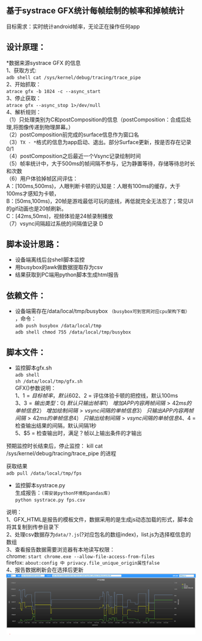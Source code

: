 基于systrace GFX统计每帧绘制的帧率和掉帧统计
------
目标需求：实时统计android帧率，无论正在操作任何app  
  
设计原理：
------
*数据来源systrace GFX 的信息  
1、获取方式:  
`adb shell cat /sys/kernel/debug/tracing/trace_pipe`  
2、开始抓取：  
`atrace gfx -b 1024 -c --async_start`  
3、停止获取：  
`atrace gfx --async_stop 1>/dev/null`  
4、解析规则：  
（1）只处理类别为C和postComposition的信息（postComposition：合成后处理,将图像传递到物理屏幕。）  
（2）postComposition前完成的surface信息作为窗口名  
（3）`TX - *`格式的信息为app启动、退出。部分Surface更新，按是否存在记录0/1  
（4）postComposition之后最近一个Vsync记录绘制时间  
（5）帧率统计中，大于500ms的帧间隔不参与，记为静置等待，存储等待总时长和次数  
（6）用户体验掉帧区间评估：  
	A：\[100ms,500ms)，人眼判断卡顿的认知是：人眼有100ms的缓存，大于100ms才感知为卡顿，  
	B：\[50ms,100ms)，20帧是游戏最低可玩的底线，再低就完全无法忍了；常见UI的gif动画也是20帧刷新。  
	C：\[42ms,50ms)，视频体验是24帧录制播放  
（7）vsync间隔超过系统的间隔值记录 D  
  
  
脚本设计思路：
------
* 设备端离线后台shell脚本监控  
* 用busybox的awk做数据提取存为csv  
* 结果获取到PC端用python脚本生成html报告  
  
依赖文件：  
------
* 设备端需存在/data/local/tmp/busybox `（busybox可到官网对应cpu架构下载）` ，命令：  
`adb push busybox /data/local/tmp`  
`adb shell chmod 755 /data/local/tmp/busybox`  
  
脚本文件：
------
* 监控脚本gfx.sh  
`adb shell`    
`sh /data/local/tmp/gfx.sh`    
GFX()参数说明：  
1、$1 = 目标帧率，默认60  
2、$2 = 评估体验卡顿的把控线，默认100ms  
3、$3 = 输出类型：  
		0) ~ 默认只输出帧率  
		1）~ 增加APP内容两帧间隔 >42ms 的单帧信息  
		2）~ 增加绘制间隔 >vsync间隔的单帧信息  
		3）~ 只输出APP内容两帧间隔 >42ms 的单帧信息  
		4）~ 只输出绘制间隔 >vsync间隔的单帧信息  
4、$4 = 检查输出结果的间隔，默认间隔1秒  
5、$5 = 检查输出时，满足？帧以上输出条件的才输出  
  
预期监控时长结束后，停止监控：  kill cat /sys/kernel/debug/tracing/trace_pipe 的进程  
  
获取结果  
`adb pull /data/local/tmp/fps`  
  
* 监控脚本systrace.py  
生成报告：`(需安装python环境和pandas库)`  
`python systrace.py fps.csv`  
  
说明：  
1、GFX_HTML是报告的模板文件，数据采用的是生成js动态加载的形式，脚本会将其复制到传参目录下  
2、处理csv数据存为`data/?.js`(?对应包名的数组index)，list.js为选择框信息的数组  
3、查看报告数据需要浏览器有本地读写权限：  
chrome: `start chrome.exe --allow-file-access-from-files`  
firefox: `about:config 中 privacy.file_unique_origin属性false`  
4、报告数据刷新会在选择后更新  
![](/report_demo/report.png)  
